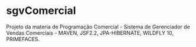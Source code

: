 # sgvComercial

Projeto da materia de Programação Comercial - Sistema de Gerenciador de Vendas Comerciais - MAVEN, JSF2.2, JPA-HIBERNATE, WILDFLY 10, PRIMEFACES.
